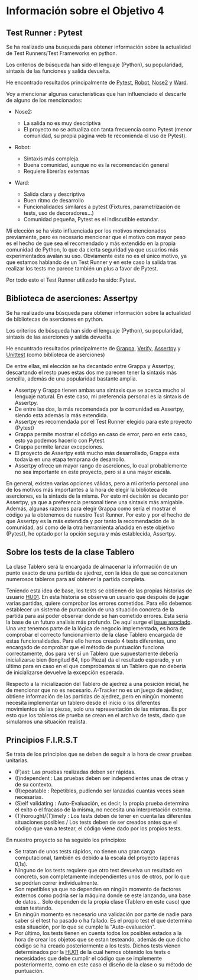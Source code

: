 # Información sobre el Objetivo 4

## Test Runner : Pytest

Se ha realizado una busqueda para obtener información sobre la actualidad de Test Runners/Test Frameworks en python.

Los criterios de búsqueda han sido el lenguaje (Python), su popularidad, sintaxis de las funciones y salida devuelta.

He encontrado resultados principalmente de [Pytest](https://docs.pytest.org/en/6.2.x/), [Robot](https://robotframework.org/), [Nose2](https://docs.nose2.io/en/latest/) y [Ward](https://ward.readthedocs.io/en/latest/).

Voy a mencionar algunas características que han influenciado el descarte de alguno de los mencionados:

- Nose2:
  - La salida no es muy descriptiva
  - El proyecto no se actualiza con tanta frecuencia como Pytest (menor comunidad, su propia página web te recomienda el uso de Pytest).

- Robot:
  - Sintaxis más compleja.
  - Buena comunidad, aunque no es la recomendación general
  - Requiere librerías externas 
  
- Ward:
  - Salida clara y descriptiva
  - Buen ritmo de desarrollo
  - Funcionalidades similares a pytest (Fixtures, parametrización de tests, uso de decoradores...)
  - Comunidad pequeña, Pytest es el indiscutible estandar.

Mi elección se ha visto influenciada por los motivos mencionados previamente, pero es necesario mencionar que el motivo con mayor peso es el hecho de que sea
el recomendado y más extendido en la propia comunidad de Python, lo que da cierta seguridad ya que usuarios más experimentados avalan su uso.
Obviamente este no es el único motivo, ya que estamos hablando de un Test Runner y en este caso la salida tras realizar los tests me parece también
un plus a favor de Pytest.

Por todo esto el Test Runner utilizado ha sido: Pytest.

## Biblioteca de aserciones: Assertpy

Se ha realizado una búsqueda para obtener información sobre la actualidad de bibliotecas de aserciones en python.

Los criterios de búsqueda han sido el lenguaje (Python), su popularidad, sintaxis de las aserciones y salida devuelta.

He encuntrado resultados principalmente de [Grappa](https://grappa.readthedocs.io/en/latest/), [Verify](https://github.com/dgilland/verify), [Assertpy](https://assertpy.github.io/docs.html) y [Unittest](https://docs.python.org/3/library/unittest.html) (como biblioteca de aserciones)

De entre ellas, mi elección se ha decantado entre Grappa y Assertpy, descartando el resto pues estas dos me parecen tener la sintaxis más sencilla, además de una popularidad bastante amplia.

- Assertpy y Grappa tienen ambas una sintaxis que se acerca mucho al lenguaje natural. En este caso, mi preferencia personal es la sintaxis de Assertpy.
- De entre las dos, la más recomendada por la comunidad es Assertpy, siendo esta además la más extendida.
- Assertpy es recomendada por el Test Runner elegido para este proyecto (Pytest)
- Grappa permite mostrar el código en caso de error, pero en este caso, esto ya podemos hacerlo con Pytest.
- Grappa permite lanzar excepciones.
- El proyecto de Assertpy está mucho más desarrollado, Grappa esta todavía en una etapa temprana de desarrollo.
- Assertpy ofrece un mayor rango de aserciones, lo cual probablemente no sea importante en este proyecto, pero si a una mayor escala.

En general, existen varias opciones válidas, pero a mi criterio personal uno de los motivos más importantes a la hora de elegir la biblioteca de aserciones,
es la sintaxis de la misma. Por esto mi decisión se decanto por Assertpy, ya que a preferencia personal tiene una sintaxis más amigable. Además, algunas razones
para elegir Grappa como sería el mostrar el código ya la obtenemos de nuestro Test Runner. Por esto y por el hecho de que Assertpy es la más extendida y por tanto 
la recomendación de la comunidad, así como de la otra herramienta añadida en este objetivo (Pytest), he optado por la opción segura y más establecida, Assertpy.

## Sobre los tests de la clase Tablero

La clase Tablero será la encargada de almacenar la información de un punto exacto de una partida de ajedrez,
con la idea de que se concatenen numerosos tableros para así obtener la partida completa. 

Teniendo esta idea de base, los tests se obtienen de las propias historias de usuario [HU01](https://github.com/xCyal/A-Tracker/issues/3).
En esta historia se observa un usuario que después de jugar varias partidas, quiere comprobar los errores cometidos.
Para ello debemos establecer un sistema de puntuación de una situación concreta de la partida para así poder observar donde se han cometido errores.
Esta sería la base de un futuro analisis más profundo. De aquí surge el [issue asociado](https://github.com/xCyal/A-Tracker/issues/26).
Una vez tenemos parte de la lógica de negocio implementada, es hora de comprobar el correcto funcionamiento de la clase Tablero encargada de estas funcionalidades.
Para ello hemos creado 4 tests diferentes, uno encargado de comprobar que el método de puntuación funciona correctamente, dos para ver sí un Tablero que supuestamente
debería inicializarse bien (longitud 64, tipo Pieza) da el resultado esperado, y un último para en caso en el que comprobamos si un Tablero que no debería de inicializarse
devuelve la excepción esperada.

Respecto a la inicialización del Tablero de ajedrez a una posición inicial, he de mencionar que no es necesario. A-Tracker no es un juego de ajedrez, obtiene información
de las partidas de ajedrez, pero en ningún momento necesita implementar un tablero desde el inicio o los diferentes movimientos de las piezas, solo una representación
de las mismas. Es por esto que los tableros de prueba se crean en el archivo de tests, dado que simulamos una situación realista.


## Principios F.I.R.S.T

Se trata de los principios que se deben de seguir a la hora de crear pruebas unitarias.

- (F)ast: Las pruebas realizadas deben ser rápidas.
- (I)ndependent : Las pruebas deben ser independientes unas de otras y de su contexto.
- (R)epeatable : Repetibles, pudiendo ser lanzadas cuantas veces sean necesarias.
- (S)elf validating : Auto-Evaluación, es decir, la propia prueba determina el exito o el fracaso de la misma, no necesita una interpretación externa.
- (T)horought/(T)imely : Los tests deben de tener en cuenta las diferentes situaciones posibles / Los tests deben de ser creados antes que el código que van a testear, el código viene dado por los propios tests.

En nuestro proyecto se ha seguido los principios:
- Se tratan de unos tests rápidos, no tienen una gran carga computacional, también es debido a la escala del proyecto (apenas 0,1s).
- Ninguno de los tests requiere que otro test devuelva un resultado en concreto, son completamente independientes unos de otros, por lo que se podrían correr individualmente.
- Son repetibles ya que no dependen en ningún momento de factores externos como podría ser la máquina donde se este lanzando, una base de datos... Solo dependen de la propia clase (Tablero en este caso) que estan testando.
- En ningún momento es necesario una validación por parte de nadie para saber si el test ha pasado o ha fallado. Es el propio test el que determina esta situación, por lo que se cumple la "Auto-evaluación".
- Por último, los tests tienen en cuenta todos los posibles estados a la hora de crear los objetos que se estan testeando, además de que dicho código se ha creado posteriormente a los tests. Dichos tests vienen determinados por la [HU01](https://github.com/xCyal/A-Tracker/issues/3) de la cual hemos obtenido los tests o necesidades que debe cumplir el código que se implemente posteriormente, como en este caso el diseño de la clase o su método de puntuación.
